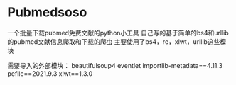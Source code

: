 # Pubmedsoso
一个批量下载pubmed免费文献的python小工具
自己写的基于简单的bs4和urllib的pubmed文献信息爬取和下载的爬虫
主要使用了bs4，re，xlwt，urllib这些模块

需要导入的外部模块：
beautifulsoup4
eventlet 
importlib-metadata==4.11.3
pefile==2021.9.3
xlwt==1.3.0
